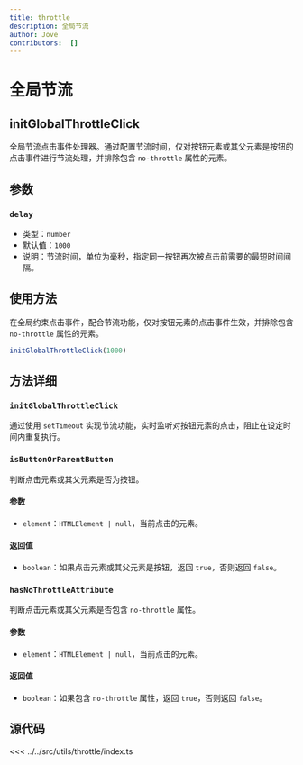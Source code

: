 ```yaml
---
title: throttle
description: 全局节流
author: Jove
contributors:  []
---
```


# 全局节流

## initGlobalThrottleClick
全局节流点击事件处理器。通过配置节流时间，仅对按钮元素或其父元素是按钮的点击事件进行节流处理，并排除包含 `no-throttle` 属性的元素。

## 参数

### `delay`
- 类型：`number`
- 默认值：`1000`
- 说明：节流时间，单位为毫秒，指定同一按钮再次被点击前需要的最短时间间隔。

## 使用方法

在全局约束点击事件，配合节流功能，仅对按钮元素的点击事件生效，并排除包含 `no-throttle` 属性的元素。

```typescript
initGlobalThrottleClick(1000)
```

## 方法详细

### `initGlobalThrottleClick`
通过使用 `setTimeout` 实现节流功能，实时监听对按钮元素的点击，阻止在设定时间内重复执行。

### `isButtonOrParentButton`
判断点击元素或其父元素是否为按钮。

#### 参数
- `element`：`HTMLElement | null`，当前点击的元素。

#### 返回值
- `boolean`：如果点击元素或其父元素是按钮，返回 `true`，否则返回 `false`。

### `hasNoThrottleAttribute`
判断点击元素或其父元素是否包含 `no-throttle` 属性。

#### 参数
- `element`：`HTMLElement | null`，当前点击的元素。

#### 返回值
- `boolean`：如果包含 `no-throttle` 属性，返回 `true`，否则返回 `false`。

## 源代码
<<< ../../src/utils/throttle/index.ts
